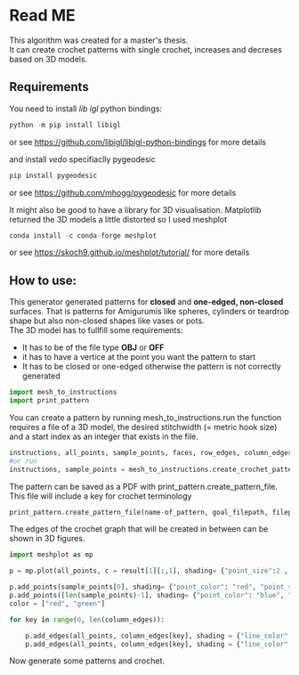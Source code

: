 # Read ME
This algorithm was created for a master's thesis.    
It can create crochet patterns with single crochet, increases and decreses based on 3D models.

## Requirements
You need to install *lib igl* python bindings: 
```python
python -m pip install libigl
```
or see https://github.com/libigl/libigl-python-bindings for more details

and install *vedo* specifiaclly pygeodesic
```python
pip install pygeodesic
```
or see https://github.com/mhogg/pygeodesic for more details    

It might also be good to have a library for 3D visualisation. Matplotlib returned the 3D models a little distorted so I used meshplot
```python
conda install -c conda-forge meshplot 
```
or see https://skoch9.github.io/meshplot/tutorial/ for more details

## How to use:

This generator generated patterns for **closed** and **one-edged, non-closed** surfaces. That is patterns for Amigurumis like spheres, cylinders or teardrop shape but also non-closed shapes like vases or pots.    
The 3D model has to fullfill some requirements:     
- It has to be of the file type **OBJ** or **OFF**
- it has to have a vertice at the point you want the pattern to start
- It has to be closed or one-edged otherwise the pattern is not correctly generated

```python
import mesh_to_instructions
import print_pattern
```

You can create a pattern by running mesh_to_instructions.run the function requires a file of a 3D model, the desired stitchwidth (= metric hook size) and a start index as an integer that exists in the file.

```python
instructions, all_points, sample_points, faces, row_edges, column_edges, g_v, g_e, isolines = mesh_to_instructions.run(file, stitch_width , start_index) # includes results for debugging and representation such a edges
#or run 
instructions, sample_points = mesh_to_instructions.create_crochet_pattern(file, stitch_width , start_index)
```

The pattern can be saved as a PDF with  print_pattern.create_pattern_file. This file will include a key for crochet terminology

```python
print_pattern.create_pattern_file(name-of_pattern, goal_filepath, filepath_for_picture, instructions, sample_points, stitch_width)
```

The edges of the crochet graph that will be created in between can be shown in 3D figures.

```python
import meshplot as mp

p = mp.plot(all_points, c = result[1][:,1], shading= {"point_size":2 , "point_color":"red" })

p.add_points(sample_points[0], shading= {"point_color": "red", "point_size":10 } )
p.add_points([len(sample_points)-1], shading= {"point_color": "blue", "point_size":10 } )
color = ["red", "green"]

for key in range(0, len(column_edges)):

    p.add_edges(all_points, column_edges[key], shading = {"line_color": "blue" })#
    p.add_edges(all_points, column_edges[key], shading = {"line_color":color[key%2] , "line_width": 5.0})

```

Now generate some patterns and crochet.
